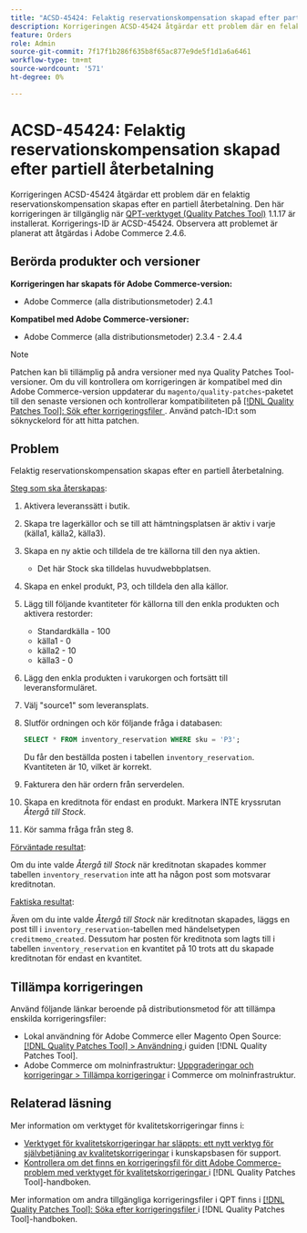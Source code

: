 ```yaml
---
title: "ACSD-45424: Felaktig reservationskompensation skapad efter partiell återbetalning"
description: Korrigeringen ACSD-45424 åtgärdar ett problem där en felaktig reservationskompensation skapas efter en partiell återbetalning. Den här korrigeringen är tillgänglig när [QPT-verktyget (Quality Patches Tool)](https://experienceleague.adobe.com/en/docs/commerce-knowledge-base/kb/announcements/commerce-announcements/magento-quality-patches-released-new-tool-to-self-serve-quality-patches) 1.1.17 är installerat. Korrigerings-ID är ACSD-45424. Observera att problemet är planerat att åtgärdas i Adobe Commerce 2.4.6.
feature: Orders
role: Admin
source-git-commit: 7f17f1b286f635b8f65ac877e9de5f1d1a6a6461
workflow-type: tm+mt
source-wordcount: '571'
ht-degree: 0%

---
```


# ACSD-45424: Felaktig reservationskompensation skapad efter partiell återbetalning

Korrigeringen ACSD-45424 åtgärdar ett problem där en felaktig reservationskompensation skapas efter en partiell återbetalning. Den här korrigeringen är tillgänglig när [QPT-verktyget (Quality Patches Tool)](https://experienceleague.adobe.com/en/docs/commerce-knowledge-base/kb/announcements/commerce-announcements/magento-quality-patches-released-new-tool-to-self-serve-quality-patches) 1.1.17 är installerat. Korrigerings-ID är ACSD-45424. Observera att problemet är planerat att åtgärdas i Adobe Commerce 2.4.6.

## Berörda produkter och versioner

**Korrigeringen har skapats för Adobe Commerce-version:**

* Adobe Commerce (alla distributionsmetoder) 2.4.1

**Kompatibel med Adobe Commerce-versioner:**

* Adobe Commerce (alla distributionsmetoder) 2.3.4 - 2.4.4

>[!NOTE]
>
>Patchen kan bli tillämplig på andra versioner med nya Quality Patches Tool-versioner. Om du vill kontrollera om korrigeringen är kompatibel med din Adobe Commerce-version uppdaterar du `magento/quality-patches`-paketet till den senaste versionen och kontrollerar kompatibiliteten på [[!DNL Quality Patches Tool]: Sök efter korrigeringsfiler ](https://experienceleague.adobe.com/en/docs/commerce-knowledge-base/kb/announcements/commerce-announcements/magento-quality-patches-released-new-tool-to-self-serve-quality-patches). Använd patch-ID:t som söknyckelord för att hitta patchen.

## Problem

Felaktig reservationskompensation skapas efter en partiell återbetalning.

<u>Steg som ska återskapas</u>:

1. Aktivera leveranssätt i butik.
1. Skapa tre lagerkällor och se till att hämtningsplatsen är aktiv i varje (källa1, källa2, källa3).
1. Skapa en ny aktie och tilldela de tre källorna till den nya aktien.
   * Det här Stock ska tilldelas huvudwebbplatsen.
1. Skapa en enkel produkt, P3, och tilldela den alla källor.
1. Lägg till följande kvantiteter för källorna till den enkla produkten och aktivera restorder:
   * Standardkälla - 100
   * källa1 - 0
   * källa2 - 10
   * källa3 - 0
1. Lägg den enkla produkten i varukorgen och fortsätt till leveransformuläret.
1. Välj &quot;source1&quot; som leveransplats.
1. Slutför ordningen och kör följande fråga i databasen:

   ```sql
   SELECT * FROM inventory_reservation WHERE sku = 'P3';
   ```

   Du får den beställda posten i tabellen `inventory_reservation`. Kvantiteten är 10, vilket är korrekt.
1. Fakturera den här ordern från serverdelen.
1. Skapa en kreditnota för endast en produkt. Markera INTE kryssrutan *Återgå till Stock*.
1. Kör samma fråga från steg 8.

<u>Förväntade resultat</u>:

Om du inte valde *Återgå till Stock* när kreditnotan skapades kommer tabellen `inventory_reservation` inte att ha någon post som motsvarar kreditnotan.

<u>Faktiska resultat</u>:

Även om du inte valde *Återgå till Stock* när kreditnotan skapades, läggs en post till i `inventory_reservation`-tabellen med händelsetypen `creditmemo_created`. Dessutom har posten för kreditnota som lagts till i tabellen `inventory_reservation` en kvantitet på 10 trots att du skapade kreditnotan för endast en kvantitet.

## Tillämpa korrigeringen

Använd följande länkar beroende på distributionsmetod för att tillämpa enskilda korrigeringsfiler:

* Lokal användning för Adobe Commerce eller Magento Open Source: [[!DNL Quality Patches Tool] > Användning ](/help/tools/quality-patches-tool/usage.md) i guiden [!DNL Quality Patches Tool].
* Adobe Commerce om molninfrastruktur: [Uppgraderingar och korrigeringar > Tillämpa korrigeringar](https://experienceleague.adobe.com/docs/commerce-cloud-service/user-guide/develop/upgrade/apply-patches.html) i Commerce om molninfrastruktur.

## Relaterad läsning

Mer information om verktyget för kvalitetskorrigeringar finns i:

* [Verktyget för kvalitetskorrigeringar har släppts: ett nytt verktyg för självbetjäning av kvalitetskorrigeringar](https://experienceleague.adobe.com/en/docs/commerce-knowledge-base/kb/announcements/commerce-announcements/magento-quality-patches-released-new-tool-to-self-serve-quality-patches) i kunskapsbasen för support.
* [Kontrollera om det finns en korrigeringsfil för ditt Adobe Commerce-problem med verktyget för kvalitetskorrigeringar ](/help/tools/quality-patches-tool/patches-available-in-qpt/check-patch-for-magento-issue-with-magento-quality-patches.md) i [!DNL Quality Patches Tool]-handboken.

Mer information om andra tillgängliga korrigeringsfiler i QPT finns i [[!DNL Quality Patches Tool]: Söka efter korrigeringsfiler ](https://experienceleague.adobe.com/tools/commerce-quality-patches/index.html) i [!DNL Quality Patches Tool]-handboken.
